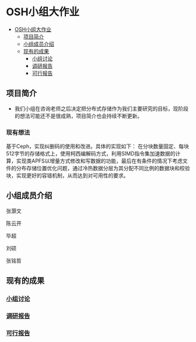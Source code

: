 # OSH小组大作业

- [OSH小组大作业](#osh小组大作业)
    - [项目简介](#项目简介)
    - [小组成员介绍](#小组成员介绍)
    - [现有的成果](#现有的成果)
        - [小组讨论](#小组讨论)
        - [调研报告](#调研报告)
        - [可行报告](#可行报告)

## 项目简介
- 我们小组在咨询老师之后决定把分布式存储作为我们主要研究的目标，现阶段的想法可能还不是很成熟，项目简介也会持续不断更新。
### 现有想法
基于Ceph，实现纠删码的使用和改进。具体的实现如下：
在分块数量固定、每块512字节的存储格式上，使用柯西编解码方式，利用SIMD指令集加速数据的计算，实现类APFS以增量方式修改和写数据的功能，最后在有条件的情况下考虑文件的分布存储位置优化问题，通过冷热数据分层为其分配不同比例的数据块和校验块，实现更好的容错机制，从而达到对可用性的要求。
## 小组成员介绍

张灏文

陈云开

毕超

刘硕

张铭哲

## 现有的成果

### [小组讨论](https://github.com/OSH-2019/x-Distributed-System-based-on-ceph/tree/master/discussions)

### [调研报告](https://github.com/OSH-2019/x-Distributed-System-based-on-ceph/blob/master/docs/research.md)
### [可行报告](https://github.com/OSH-2019/x-Erasure-Code-Improvement-based-on-ceph-/blob/master/docs/feasibility.md)
